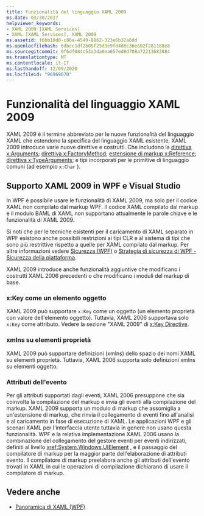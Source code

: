 ```yaml
---
title: Funzionalità del linguaggio XAML 2009
ms.date: 03/30/2017
helpviewer_keywords:
- XAML 2009 [XAML Services]
- XAML [XAML Services], XAML 2009
ms.assetid: f6bb18d8-c86a-4549-8862-323e6b32a8dd
ms.openlocfilehash: 6dbcc1df2b05f25d3e9fd4d8c36e602f281188e8
ms.sourcegitcommit: 9f6df084c53a3da0ea657ed0d708a72213683084
ms.translationtype: MT
ms.contentlocale: it-IT
ms.lasthandoff: 12/09/2020
ms.locfileid: "96969070"
---
```

# <a name="xaml-2009-language-features"></a>Funzionalità del linguaggio XAML 2009
XAML 2009 è il termine abbreviato per le nuove funzionalità del linguaggio XAML che estendono la specifica del linguaggio XAML esistente. XAML 2009 introduce varie nuove direttive e costrutti. Che includono la [direttiva x:Arguments](xarguments-directive.md); [direttiva x:FactoryMethod](xfactorymethod-directive.md); [estensione di markup x:Reference](xreference-markup-extension.md); [direttiva x:TypeArguments](xtypearguments-directive.md); e tipi incorporati per le primitive di linguaggio comuni (ad esempio `x:Char` ).

## <a name="xaml-2009-support-in-wpf-and-visual-studio"></a>Supporto XAML 2009 in WPF e Visual Studio

In WPF è possibile usare le funzionalità di XAML 2009, ma solo per il codice XAML non compilato dal markup WPF. Il codice XAML compilato dal markup e il modulo BAML di XAML non supportano attualmente le parole chiave e le funzionalità di XAML 2009.

Si noti che per le tecniche esistenti per il caricamento di XAML separato in WPF esistono anche possibili restrizioni ai tipi CLR e al sistema di tipi che sono più restrittive rispetto a quelle per XAML compilato dal markup. Per altre informazioni vedere [Sicurezza (WPF)](../framework/wpf/security-wpf.md) o [Strategia di sicurezza di WPF - Sicurezza della piattaforma](../framework/wpf/wpf-security-strategy-platform-security.md).

XAML 2009 introduce anche funzionalità aggiuntive che modificano i costrutti XAML 2006 precedenti o che modificano i moduli del markup di base.

### <a name="xkey-as-an-object-element"></a>x:Key come un elemento oggetto

XAML 2009 può supportare `x:Key` come un oggetto (un elemento proprietà con valore dell'elemento oggetto). Tuttavia, XAML 2006 supportava solo `x:Key` come attributo. Vedere la sezione "XAML 2009" di [x:Key Directive](xkey-directive.md).

### <a name="xmlns-on-property-elements"></a>xmlns su elementi proprietà

XAML 2009 può supportare definizioni (xmlns) dello spazio dei nomi XAML su elementi proprietà. Tuttavia, XAML 2006 supporta solo definizioni xmlns su elementi oggetto.

### <a name="event-attributes"></a>Attributi dell'evento

Per gli attributi supportati dagli eventi, XAML 2006 presuppone che sia coinvolta la compilazione del markup e invia gli eventi alla compilazione del markup. XAML 2009 supporta un modulo di markup che assomiglia a un'estensione di markup, che rinvia il collegamento di eventi fino all'analisi e al caricamento in fase di esecuzione di XAML. Le applicazioni WPF e gli scenari XAML per l'interfaccia utente tuttavia in genere non usano questa funzionalità. WPF e la relativa implementazione XAML 2006 usano la combinazione del collegamento del gestore eventi per eventi indirizzati, definiti al livello <xref:System.Windows.UIElement> , e il passaggio del compilatore di markup per la maggior parte dell'elaborazione di attributi evento. Il compilatore di markup preelabora anche gli attributi dell'evento trovati in XAML in cui le operazioni di compilazione dichiarano di usare il compilatore di markup.

## <a name="see-also"></a>Vedere anche

- [Panoramica di XAML (WPF)](../net/wpf/fundamentals/xaml.md)

